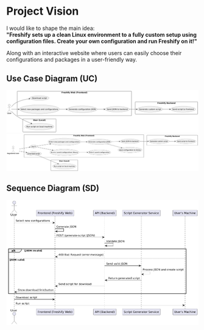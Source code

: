 # Project Vision

I would like to shape the main idea:  
**"Freshify sets up a clean Linux environment to a fully custom setup using configuration files. Create your own configuration and run Freshify on it!"**

Along with an interactive website where users can easily choose their configurations and packages in a user-friendly way.

## Use Case Diagram (UC)

![Use Case Diagram](diagrams/ucd1.png)
![Use Case Diagram Registered User](diagrams/ucd2.png)

## Sequence Diagram (SD)

![Sequence Diagram](diagrams/sd1.png)
